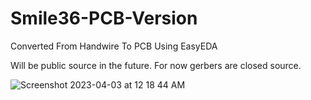 # Smile36-PCB-Version
Converted From Handwire To PCB Using EasyEDA

Will be public source in the future. For now gerbers are closed source.

![Screenshot 2023-04-03 at 12 18 44 AM](https://user-images.githubusercontent.com/118025702/229438825-b9902305-a9b7-4cbc-b7eb-d7882e5f24b7.png)
